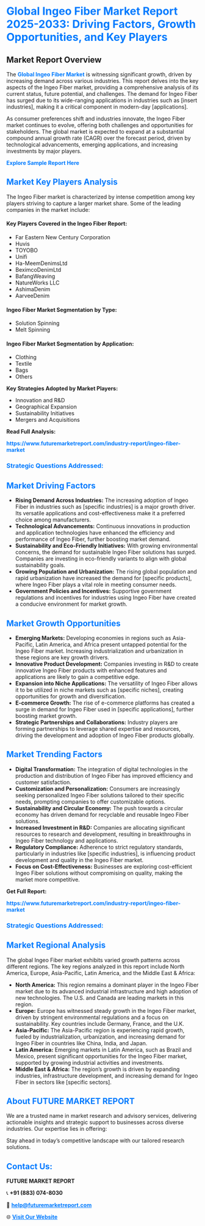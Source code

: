 <h1 style="color: #007BFF;">Global Ingeo Fiber Market Report 2025-2033: Driving Factors, Growth Opportunities, and Key Players</h1>

<section id="overview">
<h2>Market Report Overview</h2>
<p>The <a href="https://www.futuremarketreport.com/industry-report/ingeo-fiber-market" style="color: #007BFF; text-decoration: none;"><strong>Global Ingeo Fiber Market</strong></a> is witnessing significant growth, driven by increasing demand across various industries. This report delves into the key aspects of the Ingeo Fiber market, providing a comprehensive analysis of its current status, future potential, and challenges. The demand for Ingeo Fiber has surged due to its wide-ranging applications in industries such as [insert industries], making it a critical component in modern-day [applications].</p>
<p>As consumer preferences shift and industries innovate, the Ingeo Fiber market continues to evolve, offering both challenges and opportunities for stakeholders. The global market is expected to expand at a substantial compound annual growth rate (CAGR) over the forecast period, driven by technological advancements, emerging applications, and increasing investments by major players.</p>
</section>

<section id="overview">
<p><a href="https://www.futuremarketreport.com/request-sample/reportId=52702" style="color: #007BFF; text-decoration: none;"><strong>Explore Sample Report Here</strong></a></p>
</section>

<section id="key-players">
<h2 style="color: #007BFF;">Market Key Players Analysis</h2>
<p>The Ingeo Fiber market is characterized by intense competition among key players striving to capture a larger market share. Some of the leading companies in the market include:</p>
<h4>Key Players Covered in the Ingeo Fiber Report:</h4>
<ul><li>Far Eastern New Century Corporation</li><li>Huvis</li><li>TOYOBO</li><li>Unifi</li><li>Ha-MeemDenimsLtd</li><li>BeximcoDenimLtd</li><li>BafangWeaving</li><li>NatureWorks LLC</li><li>AshimaDenim</li><li>AarveeDenim</li></ul>
<h4>Ingeo Fiber Market Segmentation by Type:</h4>
<ul><li>Solution Spinning</li><li>Melt Spinning</li></ul>

<h4>Ingeo Fiber Market Segmentation by Application:</h4>
<ul><li>Clothing</li><li>Textile</li><li>Bags</li><li>Others</li></ul>
<p><strong>Key Strategies Adopted by Market Players:</strong></p>
<ul>
<li>Innovation and R&D</li>
<li>Geographical Expansion</li>
<li>Sustainability Initiatives</li>
<li>Mergers and Acquisitions</li>
</ul>
</section>

<section>
<p><strong>Read Full Analysis: </strong></p><a href="https://www.futuremarketreport.com/industry-report/ingeo-fiber-market" style="color: #007BFF; text-decoration: none;"><strong>https://www.futuremarketreport.com/industry-report/ingeo-fiber-market</strong></a>
<h3 style="color: #007BFF;">Strategic Questions Addressed:</h3>
</section>

<section id="driving-factors">
<h2 style="color: #007BFF;">Market Driving Factors</h2>
<ul>
<li><strong>Rising Demand Across Industries:</strong> The increasing adoption of Ingeo Fiber in industries such as [specific industries] is a major growth driver. Its versatile applications and cost-effectiveness make it a preferred choice among manufacturers.</li>
<li><strong>Technological Advancements:</strong> Continuous innovations in production and application technologies have enhanced the efficiency and performance of Ingeo Fiber, further boosting market demand.</li>
<li><strong>Sustainability and Eco-Friendly Initiatives:</strong> With growing environmental concerns, the demand for sustainable Ingeo Fiber solutions has surged. Companies are investing in eco-friendly variants to align with global sustainability goals.</li>
<li><strong>Growing Population and Urbanization:</strong> The rising global population and rapid urbanization have increased the demand for [specific products], where Ingeo Fiber plays a vital role in meeting consumer needs.</li>
<li><strong>Government Policies and Incentives:</strong> Supportive government regulations and incentives for industries using Ingeo Fiber have created a conducive environment for market growth.</li>
</ul>
</section>

<section id="growth-opportunities">
<h2 style="color: #007BFF;">Market Growth Opportunities</h2>
<ul>
<li><strong>Emerging Markets:</strong> Developing economies in regions such as Asia-Pacific, Latin America, and Africa present untapped potential for the Ingeo Fiber market. Increasing industrialization and urbanization in these regions are key growth drivers.</li>
<li><strong>Innovative Product Development:</strong> Companies investing in R&D to create innovative Ingeo Fiber products with enhanced features and applications are likely to gain a competitive edge.</li>
<li><strong>Expansion into Niche Applications:</strong> The versatility of Ingeo Fiber allows it to be utilized in niche markets such as [specific niches], creating opportunities for growth and diversification.</li>
<li><strong>E-commerce Growth:</strong> The rise of e-commerce platforms has created a surge in demand for Ingeo Fiber used in [specific applications], further boosting market growth.</li>
<li><strong>Strategic Partnerships and Collaborations:</strong> Industry players are forming partnerships to leverage shared expertise and resources, driving the development and adoption of Ingeo Fiber products globally.</li>
</ul>
</section>

<section id="trending-factors">
<h2 style="color: #007BFF;">Market Trending Factors</h2>
<ul>
<li><strong>Digital Transformation:</strong> The integration of digital technologies in the production and distribution of Ingeo Fiber has improved efficiency and customer satisfaction.</li>
<li><strong>Customization and Personalization:</strong> Consumers are increasingly seeking personalized Ingeo Fiber solutions tailored to their specific needs, prompting companies to offer customizable options.</li>
<li><strong>Sustainability and Circular Economy:</strong> The push towards a circular economy has driven demand for recyclable and reusable Ingeo Fiber solutions.</li>
<li><strong>Increased Investment in R&D:</strong> Companies are allocating significant resources to research and development, resulting in breakthroughs in Ingeo Fiber technology and applications.</li>
<li><strong>Regulatory Compliance:</strong> Adherence to strict regulatory standards, particularly in industries like [specific industries], is influencing product development and quality in the Ingeo Fiber market.</li>
<li><strong>Focus on Cost-Effectiveness:</strong> Businesses are exploring cost-efficient Ingeo Fiber solutions without compromising on quality, making the market more competitive.</li>
</ul>
</section>

<section>
<p><strong>Get Full Report: </strong></p><a href="https://www.futuremarketreport.com/industry-report/ingeo-fiber-market" style="color: #007BFF; text-decoration: none;"><strong>https://www.futuremarketreport.com/industry-report/ingeo-fiber-market</strong></a>
<h3 style="color: #007BFF;">Strategic Questions Addressed:</h3>
</section>


<section id="regional-analysis">
<h2 style="color: #007BFF;">Market Regional Analysis</h2>
<p>The global Ingeo Fiber market exhibits varied growth patterns across different regions. The key regions analyzed in this report include North America, Europe, Asia-Pacific, Latin America, and the Middle East & Africa:</p>
<ul>
<li><strong>North America:</strong> This region remains a dominant player in the Ingeo Fiber market due to its advanced industrial infrastructure and high adoption of new technologies. The U.S. and Canada are leading markets in this region.</li>
<li><strong>Europe:</strong> Europe has witnessed steady growth in the Ingeo Fiber market, driven by stringent environmental regulations and a focus on sustainability. Key countries include Germany, France, and the U.K.</li>
<li><strong>Asia-Pacific:</strong> The Asia-Pacific region is experiencing rapid growth, fueled by industrialization, urbanization, and increasing demand for Ingeo Fiber in countries like China, India, and Japan.</li>
<li><strong>Latin America:</strong> Emerging markets in Latin America, such as Brazil and Mexico, present significant opportunities for the Ingeo Fiber market, supported by growing industrial activities and investments.</li>
<li><strong>Middle East & Africa:</strong> The region’s growth is driven by expanding industries, infrastructure development, and increasing demand for Ingeo Fiber in sectors like [specific sectors].</li>
</ul>
</section>

<footer>
<h2 style="color: #007BFF;">About FUTURE MARKET REPORT</h2>
<p>We are a trusted name in market research and advisory services, delivering actionable insights and strategic support to businesses across diverse industries. Our expertise lies in offering:</p>

<p>Stay ahead in today’s competitive landscape with our tailored research solutions.</p>

<h2 style="color: #007BFF;">Contact Us:</h2>
<p><strong>FUTURE MARKET REPORT</strong></p>
<p>📞 <strong>+91 (883) 074-8030</strong></p>
<p>📧 <strong><a href="mailto:help@futuremarketreport.com" style="color: #007BFF;">help@futuremarketreport.com</a></strong></p>
<p>🌐 <strong><a href="https://www.futuremarketreport.com/" style="color: #007BFF;">Visit Our Website</a></strong></p>
</footer>